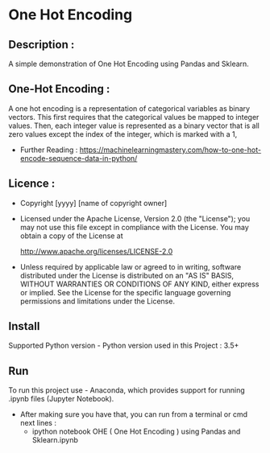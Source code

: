 # One Hot Encoding

## Description : 
A simple demonstration of One Hot Encoding using Pandas and Sklearn.

## One-Hot Encoding : 
A one hot encoding is a representation of categorical variables as binary vectors. This first requires that the categorical values be mapped to integer values. Then, each integer value is represented as a binary vector that is all zero values except the index of the integer, which is marked with a 1,
- Further Reading : https://machinelearningmastery.com/how-to-one-hot-encode-sequence-data-in-python/

## Licence : 

- Copyright [yyyy] [name of copyright owner]

- Licensed under the Apache License, Version 2.0 (the "License");
  you may not use this file except in compliance with the License.
  You may obtain a copy of the License at

  http://www.apache.org/licenses/LICENSE-2.0

- Unless required by applicable law or agreed to in writing, software
  distributed under the License is distributed on an "AS IS" BASIS,
  WITHOUT WARRANTIES OR CONDITIONS OF ANY KIND, either express or implied.
  See the License for the specific language governing permissions and
  limitations under the License.
 
## Install
Supported Python version - Python version used in this Project : 3.5+

## Run
To run this project use - Anaconda, which provides support for running .ipynb files (Jupyter Notebook).
- After making sure you have that, you can run from a terminal or cmd next lines :
  - ipython notebook OHE ( One Hot Encoding ) using Pandas and Sklearn.ipynb
